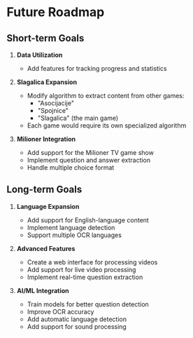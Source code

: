 # Future Roadmap

## Short-term Goals

1. **Data Utilization**
   - Add features for tracking progress and statistics

2. **Slagalica Expansion**
   - Modify algorithm to extract content from other games:
     - "Asocijacije"
     - "Spojnice"
     - "Slagalica" (the main game)
   - Each game would require its own specialized algorithm

3. **Milioner Integration**
   - Add support for the Milioner TV game show
   - Implement question and answer extraction
   - Handle multiple choice format

## Long-term Goals

1. **Language Expansion**
   - Add support for English-language content
   - Implement language detection
   - Support multiple OCR languages

2. **Advanced Features**
   - Create a web interface for processing videos
   - Add support for live video processing
   - Implement real-time question extraction

3. **AI/ML Integration**
   - Train models for better question detection
   - Improve OCR accuracy
   - Add automatic language detection 
   - Add support for sound processing
